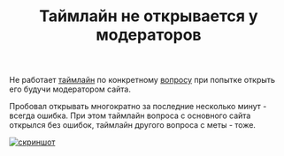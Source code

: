 ﻿---
title: "Таймлайн не открывается у модераторов"
se.owner.user_id: 178988
se.owner.display_name: "Qwertiy"
se.owner.link: "https://ru.meta.stackoverflow.com/users/178988/qwertiy"
se.link: "https://ru.meta.stackoverflow.com/questions/10198/%d0%a2%d0%b0%d0%b9%d0%bc%d0%bb%d0%b0%d0%b9%d0%bd-%d0%bd%d0%b5-%d0%be%d1%82%d0%ba%d1%80%d1%8b%d0%b2%d0%b0%d0%b5%d1%82%d1%81%d1%8f-%d1%83-%d0%bc%d0%be%d0%b4%d0%b5%d1%80%d0%b0%d1%82%d0%be%d1%80%d0%be%d0%b2"
se.question_id: 10198
se.post_type: question
se.score: 2
---
<p>Не работает <a href="https://ru.meta.stackoverflow.com/posts/10166/timeline">таймлайн</a> по конкретному <a href="https://ru.meta.stackoverflow.com/q/10166/178988">вопросу</a> при попытке открыть его будучи модератором сайта.</p>

<p>Пробовал открывать многократно за последние несколько минут - всегда ошибка. При этом таймлайн вопроса с основного сайта открылся без ошибок, таймлайн другого вопроса с меты - тоже.</p>

<p><a href="https://i.stack.imgur.com/QgZEP.png" rel="nofollow noreferrer"><img src="https://i.stack.imgur.com/QgZEP.png" alt="скриншот"></a></p>
